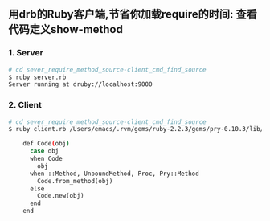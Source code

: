 
## 用drb的Ruby客户端,节省你加载require的时间: 查看代码定义show-method
### 1. Server 

```bash
# cd sever_require_method_source-client_cmd_find_source
$ ruby server.rb
Server running at druby://localhost:9000

```

### 2. Client 

```bash
# cd sever_require_method_source-client_cmd_find_source
$ ruby client.rb /Users/emacs/.rvm/gems/ruby-2.2.3/gems/pry-0.10.3/lib/pry/code.rb 12

    def Code(obj)
      case obj
      when Code
        obj
      when ::Method, UnboundMethod, Proc, Pry::Method
        Code.from_method(obj)
      else
        Code.new(obj)
      end
    end

```
